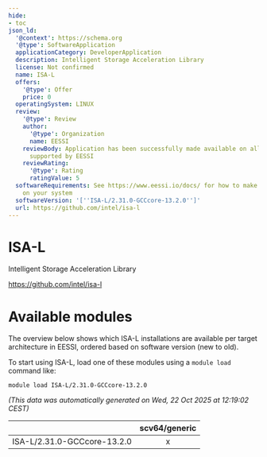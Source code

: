 ```yaml
---
hide:
- toc
json_ld:
  '@context': https://schema.org
  '@type': SoftwareApplication
  applicationCategory: DeveloperApplication
  description: Intelligent Storage Acceleration Library
  license: Not confirmed
  name: ISA-L
  offers:
    '@type': Offer
    price: 0
  operatingSystem: LINUX
  review:
    '@type': Review
    author:
      '@type': Organization
      name: EESSI
    reviewBody: Application has been successfully made available on all architectures
      supported by EESSI
    reviewRating:
      '@type': Rating
      ratingValue: 5
  softwareRequirements: See https://www.eessi.io/docs/ for how to make EESSI available
    on your system
  softwareVersion: '[''ISA-L/2.31.0-GCCcore-13.2.0'']'
  url: https://github.com/intel/isa-l
---
```


ISA-L
=====


Intelligent Storage Acceleration Library

https://github.com/intel/isa-l
# Available modules


The overview below shows which ISA-L installations are available per target architecture in EESSI, ordered based on software version (new to old).

To start using ISA-L, load one of these modules using a `module load` command like:

```shell
module load ISA-L/2.31.0-GCCcore-13.2.0
```

*(This data was automatically generated on Wed, 22 Oct 2025 at 12:19:02 CEST)*

| |scv64/generic|
| :---: | :---: |
|ISA-L/2.31.0-GCCcore-13.2.0|x|
